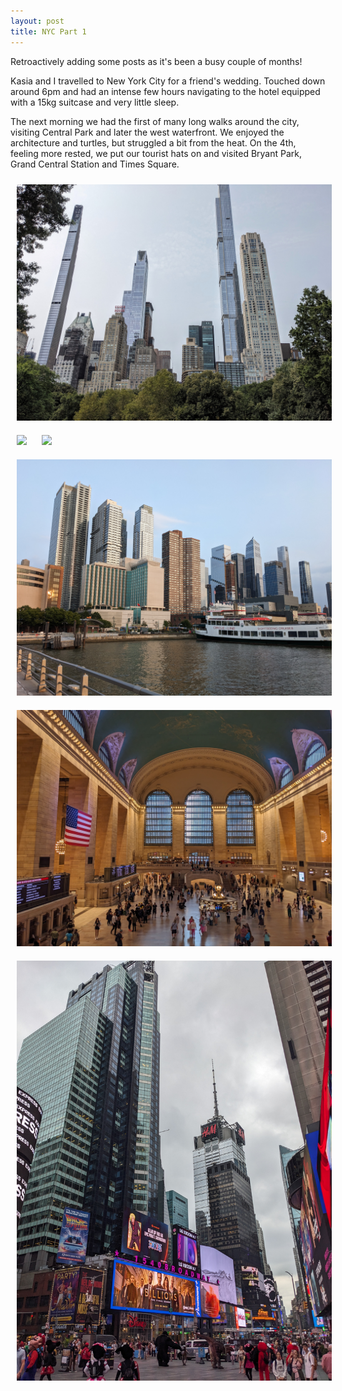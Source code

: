 ```yaml
---
layout: post
title: NYC Part 1
---
```


Retroactively adding some posts as it's been a busy couple of months!

Kasia and I travelled to New York City for a friend's wedding. Touched down around 6pm and had an intense few hours navigating to the hotel equipped with a 15kg suitcase and very little sleep.

The next morning we had the first of many long walks around the city, visiting Central Park and later the west waterfront. We enjoyed the architecture and turtles, but struggled a bit from the heat.
On the 4th, feeling more rested, we put our tourist hats on and visited Bryant Park, Grand Central Station and Times Square.

<img src="/assets/images/2023-08-03-new-york-arrival/towers_from_central_park.jpg" style="margin: 10px"/>
<img src="/assets/images/2023-08-03-new-york-arrival/towers_from_path.jpg" style="margin: 10px"/>
<img src="/assets/images/2023-08-03-new-york-arrival/turtles.jpg" style="margin: 10px"/>
<img src="/assets/images/2023-08-03-new-york-arrival/west_sunset.jpg" style="margin: 10px"/>
<img src="/assets/images/2023-08-03-new-york-arrival/grand_central.jpg" style="margin: 10px"/>
<img src="/assets/images/2023-08-03-new-york-arrival/times_square.jpg" style="margin: 10px"/>